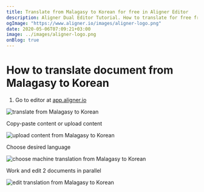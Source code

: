```yaml
---
title: Translate from Malagasy to Korean for free in Aligner Editor
description: Aligner Dual Editor Tutorial. How to translate for free from Malagasy to Korean. Aligner is multilingual document management platform. 
ogImage: "https://www.aligner.io/images/aligner-logo.png"
date: 2020-05-06T07:09:21+03:00
image: ../images/aligner-logo.png
onBlog: true
---
```


# How to translate document from Malagasy to Korean

1. Go to editor at [app.aligner.io](https://app.aligner.io "Aligner App web page")

![translate from Malagasy to Korean](../aligner-blank-editor.png "translate from Malagasy to Korean")

Copy-paste content or upload content

![upload content from Malagasy to Korean](../aligner-uploaded-document.png "upload content from Malagasy to Korean")

Choose desired language

![choose machine translation from Malagasy to Korean](../aligner-language-dropdown.png "choose machine translation from Malagasy to Korean")

Work and edit 2 documents in parallel

![edit translation from Malagasy to Korean](../aligner-double-sitded-editor.png "edit translation from Malagasy to Korean")

